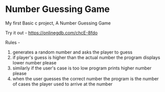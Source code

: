 # Number Guessing Game 

My first Basic c project, A Number Guessing Game 

Try it out - https://onlinegdb.com/chcE-8fdo

Rules - 
1. generates a random number and asks the player to guess
2. if player's guess is higher than the actual number the program displays lower number please
3. similarly if the user's case is too low program prints higher number please
4. when the user guesses the correct number the program is the number of cases the player used to arrive at the number

